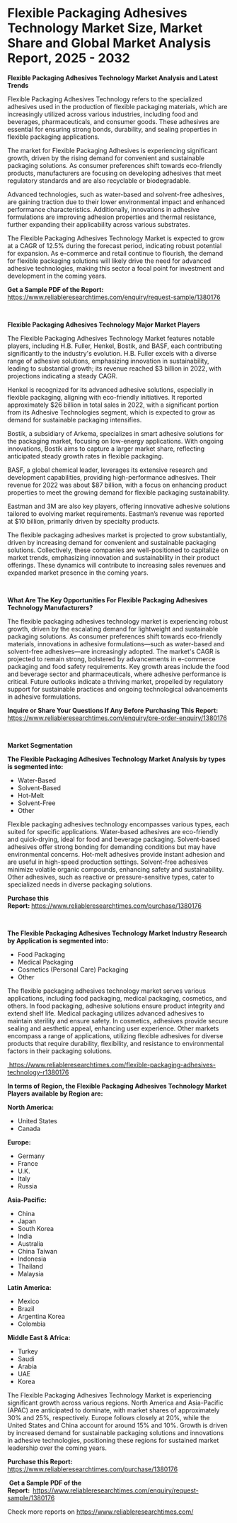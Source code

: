 <p><h1>Flexible Packaging Adhesives Technology Market Size, Market Share and Global Market Analysis Report, 2025 - 2032</h1></p><p><strong>Flexible Packaging Adhesives Technology Market Analysis and Latest Trends</strong></p>
<p><p>Flexible Packaging Adhesives Technology refers to the specialized adhesives used in the production of flexible packaging materials, which are increasingly utilized across various industries, including food and beverages, pharmaceuticals, and consumer goods. These adhesives are essential for ensuring strong bonds, durability, and sealing properties in flexible packaging applications. </p><p>The market for Flexible Packaging Adhesives is experiencing significant growth, driven by the rising demand for convenient and sustainable packaging solutions. As consumer preferences shift towards eco-friendly products, manufacturers are focusing on developing adhesives that meet regulatory standards and are also recyclable or biodegradable.</p><p>Advanced technologies, such as water-based and solvent-free adhesives, are gaining traction due to their lower environmental impact and enhanced performance characteristics. Additionally, innovations in adhesive formulations are improving adhesion properties and thermal resistance, further expanding their applicability across various substrates.</p><p>The Flexible Packaging Adhesives Technology Market is expected to grow at a CAGR of 12.5% during the forecast period, indicating robust potential for expansion. As e-commerce and retail continue to flourish, the demand for flexible packaging solutions will likely drive the need for advanced adhesive technologies, making this sector a focal point for investment and development in the coming years.</p></p>
<p><strong>Get a Sample PDF of the Report:&nbsp;</strong> <a href="https://www.reliableresearchtimes.com/enquiry/request-sample/1380176?utm_campaign=2639&utm_medium=2&utm_source=Github&utm_content=ia&utm_term=11032025&utm_id=flexible-packaging-adhesives-technology">https://www.reliableresearchtimes.com/enquiry/request-sample/1380176</a></p>
<p>&nbsp;</p>
<p><strong>Flexible Packaging Adhesives Technology Major Market Players</strong></p>
<p><p>The Flexible Packaging Adhesives Technology Market features notable players, including H.B. Fuller, Henkel, Bostik, and BASF, each contributing significantly to the industry's evolution. H.B. Fuller excels with a diverse range of adhesive solutions, emphasizing innovation in sustainability, leading to substantial growth; its revenue reached $3 billion in 2022, with projections indicating a steady CAGR.</p><p>Henkel is recognized for its advanced adhesive solutions, especially in flexible packaging, aligning with eco-friendly initiatives. It reported approximately $26 billion in total sales in 2022, with a significant portion from its Adhesive Technologies segment, which is expected to grow as demand for sustainable packaging intensifies.</p><p>Bostik, a subsidiary of Arkema, specializes in smart adhesive solutions for the packaging market, focusing on low-energy applications. With ongoing innovations, Bostik aims to capture a larger market share, reflecting anticipated steady growth rates in flexible packaging.</p><p>BASF, a global chemical leader, leverages its extensive research and development capabilities, providing high-performance adhesives. Their revenue for 2022 was about $87 billion, with a focus on enhancing product properties to meet the growing demand for flexible packaging sustainability.</p><p>Eastman and 3M are also key players, offering innovative adhesive solutions tailored to evolving market requirements. Eastman’s revenue was reported at $10 billion, primarily driven by specialty products. </p><p>The flexible packaging adhesives market is projected to grow substantially, driven by increasing demand for convenient and sustainable packaging solutions. Collectively, these companies are well-positioned to capitalize on market trends, emphasizing innovation and sustainability in their product offerings. These dynamics will contribute to increasing sales revenues and expanded market presence in the coming years.</p></p>
<p>&nbsp;</p>
<p><strong>What Are The Key Opportunities For Flexible Packaging Adhesives Technology Manufacturers?</strong></p>
<p><p>The flexible packaging adhesives technology market is experiencing robust growth, driven by the escalating demand for lightweight and sustainable packaging solutions. As consumer preferences shift towards eco-friendly materials, innovations in adhesive formulations—such as water-based and solvent-free adhesives—are increasingly adopted. The market's CAGR is projected to remain strong, bolstered by advancements in e-commerce packaging and food safety requirements. Key growth areas include the food and beverage sector and pharmaceuticals, where adhesive performance is critical. Future outlooks indicate a thriving market, propelled by regulatory support for sustainable practices and ongoing technological advancements in adhesive formulations.</p></p>
<p><strong>Inquire or Share Your Questions If Any Before Purchasing This Report:</strong> <a href="https://www.reliableresearchtimes.com/enquiry/pre-order-enquiry/1380176?utm_campaign=2639&utm_medium=2&utm_source=Github&utm_content=ia&utm_term=11032025&utm_id=flexible-packaging-adhesives-technology">https://www.reliableresearchtimes.com/enquiry/pre-order-enquiry/1380176</a></p>
<p>&nbsp;</p>
<p><strong>Market Segmentation</strong></p>
<p><strong>The Flexible Packaging Adhesives Technology Market Analysis by types is segmented into:</strong></p>
<p><ul><li>Water-Based</li><li>Solvent-Based</li><li>Hot-Melt</li><li>Solvent-Free</li><li>Other</li></ul></p>
<p><p>Flexible packaging adhesives technology encompasses various types, each suited for specific applications. Water-based adhesives are eco-friendly and quick-drying, ideal for food and beverage packaging. Solvent-based adhesives offer strong bonding for demanding conditions but may have environmental concerns. Hot-melt adhesives provide instant adhesion and are useful in high-speed production settings. Solvent-free adhesives minimize volatile organic compounds, enhancing safety and sustainability. Other adhesives, such as reactive or pressure-sensitive types, cater to specialized needs in diverse packaging solutions.</p></p>
<p><strong>Purchase this Report:&nbsp;</strong><a href="https://www.reliableresearchtimes.com/purchase/1380176?utm_campaign=2639&utm_medium=2&utm_source=Github&utm_content=ia&utm_term=11032025&utm_id=flexible-packaging-adhesives-technology">https://www.reliableresearchtimes.com/purchase/1380176</a></p>
<p>&nbsp;</p>
<p><strong>The Flexible Packaging Adhesives Technology Market Industry Research by Application is segmented into:</strong></p>
<p><ul><li>Food Packaging</li><li>Medical Packaging</li><li>Cosmetics (Personal Care) Packaging</li><li>Other</li></ul></p>
<p><p>The flexible packaging adhesives technology market serves various applications, including food packaging, medical packaging, cosmetics, and others. In food packaging, adhesive solutions ensure product integrity and extend shelf life. Medical packaging utilizes advanced adhesives to maintain sterility and ensure safety. In cosmetics, adhesives provide secure sealing and aesthetic appeal, enhancing user experience. Other markets encompass a range of applications, utilizing flexible adhesives for diverse products that require durability, flexibility, and resistance to environmental factors in their packaging solutions.</p></p>
<p><a href="https://www.reliableresearchtimes.com/flexible-packaging-adhesives-technology-r1380176?utm_campaign=2639&utm_medium=2&utm_source=Github&utm_content=ia&utm_term=11032025&utm_id=flexible-packaging-adhesives-technology">&nbsp;https://www.reliableresearchtimes.com/flexible-packaging-adhesives-technology-r1380176</a></p>
<p><strong>In terms of Region, the Flexible Packaging Adhesives Technology Market Players available by Region are:</strong></p>
<p>
    <p> <strong> North America: </strong>
        <ul>
            <li>United States</li>
            <li>Canada</li>
        </ul>
        </p> 
    <p> <strong> Europe: </strong>
        <ul>
            <li>Germany</li>
            <li>France</li>
            <li>U.K.</li>
            <li>Italy</li>
            <li>Russia</li>
        </ul>
        </p> 
    <p> <strong> Asia-Pacific: </strong>
        <ul>
            <li>China</li>
            <li>Japan</li>
            <li>South Korea</li>
            <li>India</li>
            <li>Australia</li>
            <li>China Taiwan</li>
            <li>Indonesia</li>
            <li>Thailand</li>
            <li>Malaysia</li>
        </ul>
        </p> 
    <p> <strong> Latin America: </strong>
        <ul>
            <li>Mexico</li>
            <li>Brazil</li>
            <li>Argentina Korea</li>
            <li>Colombia</li>
        </ul>
        </p> 
    <p> <strong> Middle East & Africa: </strong>
        <ul>
            <li>Turkey</li>
            <li>Saudi</li>
            <li>Arabia</li>
            <li>UAE</li>
            <li>Korea</li>
        </ul>
    </p>
    </p>
<p><p>The Flexible Packaging Adhesives Technology Market is experiencing significant growth across various regions. North America and Asia-Pacific (APAC) are anticipated to dominate, with market shares of approximately 30% and 25%, respectively. Europe follows closely at 20%, while the United States and China account for around 15% and 10%. Growth is driven by increased demand for sustainable packaging solutions and innovations in adhesive technologies, positioning these regions for sustained market leadership over the coming years.</p></p>
<p><strong>Purchase this Report: </strong><a href="https://www.reliableresearchtimes.com/purchase/1380176?utm_campaign=2639&utm_medium=2&utm_source=Github&utm_content=ia&utm_term=11032025&utm_id=flexible-packaging-adhesives-technology">https://www.reliableresearchtimes.com/purchase/1380176</a></p>
<p>&nbsp;<strong>Get a Sample PDF of the Report:&nbsp;&nbsp;</strong><a href="https://www.reliableresearchtimes.com/enquiry/request-sample/1380176?utm_campaign=2639&utm_medium=2&utm_source=Github&utm_content=ia&utm_term=11032025&utm_id=flexible-packaging-adhesives-technology">https://www.reliableresearchtimes.com/enquiry/request-sample/1380176</a></p>
<p><strong></strong></p>
<p>Check more reports on <a href="https://www.reliableresearchtimes.com/?utm_campaign=2639&utm_medium=2&utm_source=Github&utm_content=ia&utm_term=11032025&utm_id=flexible-packaging-adhesives-technology">https://www.reliableresearchtimes.com/</a></p>